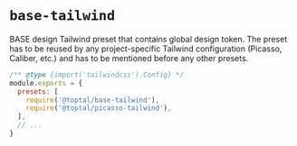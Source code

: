 # `base-tailwind`

BASE design Tailwind preset that contains global design token. The preset has to be reused by any project-specific Tailwind configuration (Picasso, Caliber, etc.) and has to be mentioned before any other presets.

```javascript
/** @type {import('tailwindcss').Config} */
module.exports = {
  presets: [
    require('@toptal/base-tailwind'),
    require('@toptal/picasso-tailwind'),
  ],
  // ...
}
```
